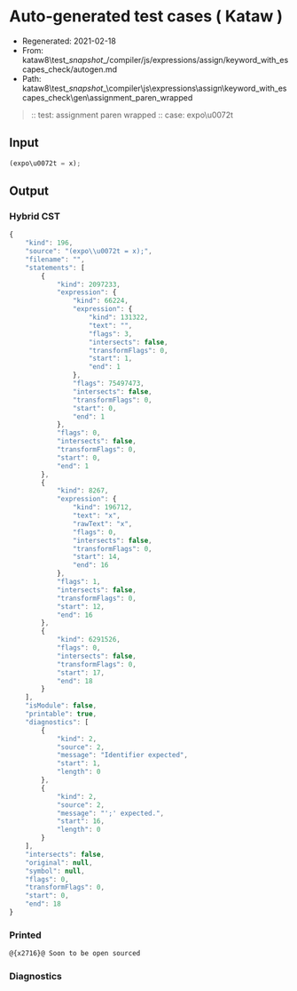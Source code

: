 # Auto-generated test cases ( Kataw )
- Regenerated: 2021-02-18
- From: kataw8\test\__snapshot__/compiler/js/expressions/assign/keyword_with_escapes_check/autogen.md
- Path: kataw8\test\__snapshot__\compiler\js\expressions\assign\keyword_with_escapes_check\gen\assignment_paren_wrapped
> :: test: assignment paren wrapped
> :: case: expo\u0072t
## Input

`````js
(expo\u0072t = x);
`````

## Output

### Hybrid CST


```javascript
{
    "kind": 196,
    "source": "(expo\\u0072t = x);",
    "filename": "",
    "statements": [
        {
            "kind": 2097233,
            "expression": {
                "kind": 66224,
                "expression": {
                    "kind": 131322,
                    "text": "",
                    "flags": 3,
                    "intersects": false,
                    "transformFlags": 0,
                    "start": 1,
                    "end": 1
                },
                "flags": 75497473,
                "intersects": false,
                "transformFlags": 0,
                "start": 0,
                "end": 1
            },
            "flags": 0,
            "intersects": false,
            "transformFlags": 0,
            "start": 0,
            "end": 1
        },
        {
            "kind": 8267,
            "expression": {
                "kind": 196712,
                "text": "x",
                "rawText": "x",
                "flags": 0,
                "intersects": false,
                "transformFlags": 0,
                "start": 14,
                "end": 16
            },
            "flags": 1,
            "intersects": false,
            "transformFlags": 0,
            "start": 12,
            "end": 16
        },
        {
            "kind": 6291526,
            "flags": 0,
            "intersects": false,
            "transformFlags": 0,
            "start": 17,
            "end": 18
        }
    ],
    "isModule": false,
    "printable": true,
    "diagnostics": [
        {
            "kind": 2,
            "source": 2,
            "message": "Identifier expected",
            "start": 1,
            "length": 0
        },
        {
            "kind": 2,
            "source": 2,
            "message": "';' expected.",
            "start": 16,
            "length": 0
        }
    ],
    "intersects": false,
    "original": null,
    "symbol": null,
    "flags": 0,
    "transformFlags": 0,
    "start": 0,
    "end": 18
}
```

  
### Printed


```javascript
@{x2716}@ Soon to be open sourced
```

  
### Diagnostics


```javascript

```

